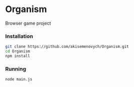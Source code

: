 # Organism
Browser game project

### Installation
```bash
git clone https://github.com/akisemenovych/Organism.git
cd Organism
npm install
```

### Running
```bash
node main.js
```
